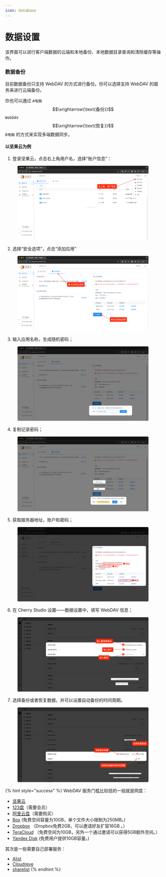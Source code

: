 ```yaml
---
icon: database
---
```


# 数据设置

该界面可以进行客户端数据的云端和本地备份、本地数据目录查询和清除缓存等操作。



### 数据备份

目前数据备份只支持 WebDAV 的方式进行备份。你可以选择支持 WebDAV 的服务来进行云端备份。

你也可以通过 `A电脑` $$\xrightarrow{\text{备份}}$$ `WebDAV` $$\xrightarrow{\text{恢复}}$$ `B电脑` 的方式来实现多端数据同步。

#### 以坚果云为例

1. 登录坚果云，点击右上角用户名，选择“账户信息”：

<figure><img src="../../../.gitbook/assets/image (39).png" alt=""><figcaption></figcaption></figure>

2. 选择“安全选项”，点击“添加应用”

<figure><img src="../../../.gitbook/assets/image (40).png" alt=""><figcaption></figcaption></figure>

3. 输入应用名称，生成随机密码；

<figure><img src="../../../.gitbook/assets/image (41).png" alt=""><figcaption></figcaption></figure>

4. 复制记录密码；

<figure><img src="../../../.gitbook/assets/image (42).png" alt=""><figcaption></figcaption></figure>

5. 获取服务器地址，账户和密码；

<figure><img src="../../../.gitbook/assets/image (43).png" alt=""><figcaption></figcaption></figure>

6. 在 Cherry Studio 设置——数据设置中，填写 WebDAV 信息；

<figure><img src="../../../.gitbook/assets/image (48).png" alt=""><figcaption></figcaption></figure>

7. 选择备份或者恢复数据，并可以设置自动备份的时间周期。

<figure><img src="../../../.gitbook/assets/image (47).png" alt=""><figcaption></figcaption></figure>

{% hint style="success" %}
WebDAV 服务门槛比较低的一般就是网盘：

* [坚果云](https://www.jianguoyun.com/)
* [123盘](https://www.123pan.com/)（需要会员）
* [阿里云盘](https://www.alipan.com/)（需要购买）
* [Box](https://www.box.com/) (免费空间容量为10GB，单个文件大小限制为250MB。)
* [Dropbox](https://www.dropbox.com/) （Dropbox免费2GB，可以邀请好友扩容16GB 。）
* [TeraCloud](https://teracloud.jp/en/) （免费空间为10GB，另外一个通过邀请可以获得5GB额外空间。）
* [Yandex Disk](https://disk.yandex.com/) (免费用户提供10GB容量。)

其次是一些需要自己部署服务：

* [Alist](https://alist.nn.ci/zh/)
* [Cloudreve](https://cloudreve.org/)
* [sharelist](https://github.com/reruin/sharelist)
{% endhint %}







